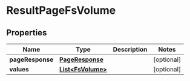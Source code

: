 # ResultPageFsVolume

## Properties
Name | Type | Description | Notes
------------ | ------------- | ------------- | -------------
**pageResponse** | [**PageResponse**](PageResponse.md) |  |  [optional]
**values** | [**List&lt;FsVolume&gt;**](FsVolume.md) |  |  [optional]
